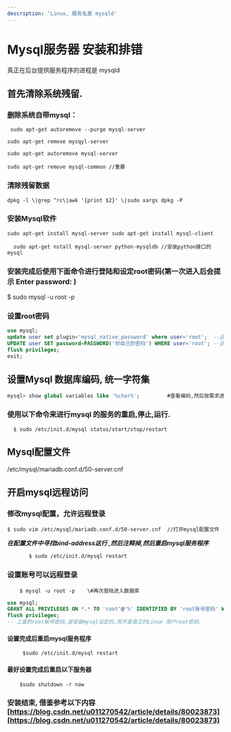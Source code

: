 ```yaml
---
description: 'Linux, 服务名是 mysqld'
---
```


# Mysql服务器 安装和排错

真正在后台提供服务程序的进程是 mysqld

## 首先清除系统残留.

### 删除系统自带mysql：

     sudo apt-get autoremove --purge mysql-server

    sudo apt-get remove mysqyl-server

    sudo apt-get autoremove mysql-server

    sudo apt-get remove mysql-common //重要

### 清除残留数据

    dpkg -l \|grep ^rc\|awk '{print $2}' \|sudo xargs dpkg -P

### 安装Mysql软件

    sudo apt-get install mysql-server sudo apt-get install mysql-client 

      sudo apt-get nstall mysql-server python-mysqldb //安装python接口的mysql

### 安装完成后使用下面命令进行登陆和设定root密码\(第一次进入后会提示 Enter password: \) 

$ sudo mysql -u root -p

### 设置root密码

```sql
use mysql;
update user set plugin='mysql_native_password' where user='root';  --这行不要修改任何字符
UPDATE user SET password=PASSWORD('你自己的密码') WHERE user='root'; --这行把密码设定了
flush privileges; 
exit;
```

## 设置Mysql 数据库编码, 统一字符集

```sql
mysql> show global variables like '%char%';         #查看编码,然后按需求进行设置
```



### 使用以下命令来进行mysql 的服务的重启,停止,运行.

      $ sudo /etc/init.d/mysql status/start/stop/restart

## Mysql配置文件

/etc/mysql/mariadb.conf.d/50-server.cnf



## 开启mysql远程访问

### 修改mysql配置，允许远程登录

    $ sudo vim /etc/mysql/mariadb.conf.d/50-server.cnf  //打开mysql配置文件

   _**在配置文件中寻找bind-address这行 ,然后注释掉,然后重启mysql服务程序**_

           $ sudo /etc/init.d/mysql restart

### 设置账号可以远程登录

        $ mysql -u root -p    \#再次登陆进入数据库

```sql
use mysql;
GRANT ALL PRIVILEGES ON *.* TO 'root'@'%' IDENTIFIED BY 'root账号密码' WITH GRANT OPTION;
flush privileges;
-- 上面的root帐号密码,是安装mysql设定的,而不是真正的Linux 用户root密码.
```

#### 设置完成后重启mysql服务程序

         $sudo /etc/init.d/mysql restart

#### 最好设置完成后重启以下服务器

        $sudo shutdown -r now 



### 安装结束, 借鉴参考以下内容[https://blog.csdn.net/u011270542/article/details/80023873](https://blog.csdn.net/u011270542/article/details/80023873)



